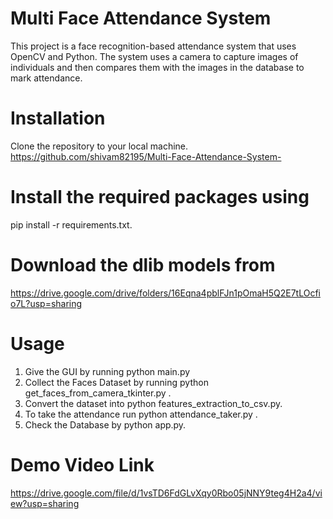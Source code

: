 # Multi Face Attendance System

This project is a face recognition-based attendance system that uses OpenCV and Python. The system uses a camera to capture images of individuals and then compares them with the images in the database to mark attendance.

# Installation
Clone the repository to your local machine. 
https://github.com/shivam82195/Multi-Face-Attendance-System-

# Install the required packages using 
pip install -r requirements.txt.

# Download the dlib models from 
https://drive.google.com/drive/folders/16Eqna4pblFJn1pOmaH5Q2E7tLOcfio7L?usp=sharing

# Usage
1. Give the GUI by running  python main.py
2. Collect the Faces Dataset by running  python get_faces_from_camera_tkinter.py .
3. Convert the dataset into python features_extraction_to_csv.py.
4. To take the attendance run python attendance_taker.py .
5. Check the Database by python app.py.

# Demo Video Link
  https://drive.google.com/file/d/1vsTD6FdGLvXqy0Rbo05jNNY9teg4H2a4/view?usp=sharing
